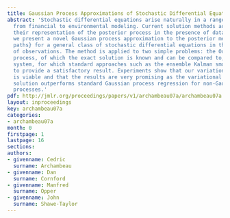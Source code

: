 ```yaml
---
title: Gaussian Process Approximations of Stochastic Differential Equations
abstract: 'Stochastic differential equations arise naturally in a range of contexts,
  from financial to environmental modeling. Current solution methods are limited in
  their representation of the posterior process in the presence of data. In this work,
  we present a novel Gaussian process approximation to the posterior measure \emph{over
  paths} for a general class of stochastic differential equations in the presence
  of observations. The method is applied to two simple problems: the Ornstein-Uhlenbeck
  process, of which the exact solution is known and can be compared to, and the double-well
  system, for which standard approaches such as the ensemble Kalman smoother fail
  to provide a satisfactory result. Experiments show that our variational approximation
  is viable and that the results are very promising as the variational approximate
  solution outperforms standard Gaussian process regression for non-Gaussian Markov
  processes.'
pdf: http://jmlr.org/proceedings/papers/v1/archambeau07a/archambeau07a.pdf
layout: inproceedings
key: archambeau07a
categories:
- archambeau07a
month: 0
firstpage: 1
lastpage: 16
sections: 
authors:
- givenname: Cedric
  surname: Archambeau
- givenname: Dan
  surname: Cornford
- givenname: Manfred
  surname: Opper
- givenname: John
  surname: Shawe-Taylor
---
```

